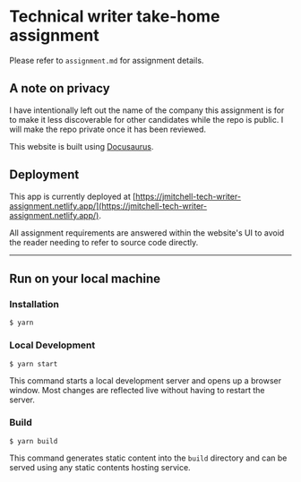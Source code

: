 # Technical writer take-home assignment

Please refer to `assignment.md` for assignment details.

## A note on privacy

I have intentionally left out the name of the company this assignment is for to make it less discoverable for other candidates while the repo is public. I will make the repo private once it has been reviewed.

This website is built using [Docusaurus](https://docusaurus.io/).

## Deployment

This app is currently deployed at [https://jmitchell-tech-writer-assignment.netlify.app/](https://jmitchell-tech-writer-assignment.netlify.app/).

All assignment requirements are answered within the website's UI to avoid the reader needing to refer to source code directly.

---

## Run on your local machine

### Installation

```
$ yarn
```

### Local Development

```
$ yarn start
```

This command starts a local development server and opens up a browser window. Most changes are reflected live without having to restart the server.

### Build

```
$ yarn build
```

This command generates static content into the `build` directory and can be served using any static contents hosting service.
